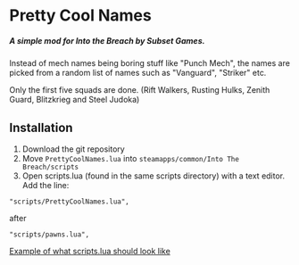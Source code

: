 # Pretty Cool Names

##### A simple mod for Into the Breach by Subset Games.
 Instead of mech names being boring stuff like "Punch Mech", the names are picked from a random list of names such as "Vanguard", "Striker" etc.
 
 Only the first five squads are done. (Rift Walkers, Rusting Hulks, Zenith Guard, Blitzkrieg and Steel Judoka)

## Installation
1. Download the git repository
2. Move `PrettyCoolNames.lua` into `steamapps/common/Into The Breach/scripts`
3. Open scripts.lua (found in the same scripts directory) with a text editor. Add the line:

```
"scripts/PrettyCoolNames.lua",
```

after

```
"scripts/pawns.lua",
```

[Example of what scripts.lua should look like](https://imgur.com/a/Pj1II)
